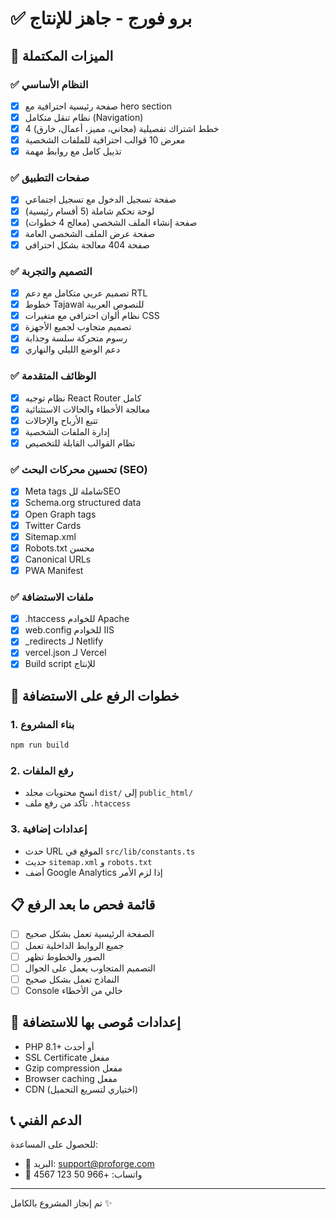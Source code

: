 # ✅ برو فورج - جاهز للإنتاج

## 🎯 الميزات المكتملة

### ✅ النظام الأساسي
- [x] صفحة رئيسية احترافية مع hero section
- [x] نظام تنقل متكامل (Navigation)
- [x] 4 خطط اشتراك تفصيلية (مجاني، مميز، أعمال، خارق)
- [x] معرض 10 قوالب احترافية للملفات الشخصية
- [x] تذييل كامل مع روابط مهمة

### ✅ صفحات التطبيق
- [x] صفحة تسجيل الدخول مع تسجيل اجتماعي
- [x] لوحة تحكم شاملة (5 أقسام رئيسية)
- [x] صفحة إنشاء الملف الشخصي (معالج 4 خطوات)
- [x] صفحة عرض الملف الشخصي العامة
- [x] صفحة 404 معالجة بشكل احترافي

### ✅ التصميم والتجربة
- [x] تصميم عربي متكامل مع دعم RTL
- [x] خطوط Tajawal للنصوص العربية
- [x] نظام ألوان احترافي مع متغيرات CSS
- [x] تصميم متجاوب لجميع الأجهزة
- [x] رسوم متحركة سلسة وجذابة
- [x] دعم الوضع الليلي والنهاري

### ✅ الوظائف المتقدمة
- [x] نظام توجيه React Router كامل
- [x] معالجة الأخطاء والحالات الاستثنائية
- [x] تتبع الأرباح والإحالات
- [x] إدارة الملفات الشخصية
- [x] نظام القوالب القابلة للتخصيص

### ✅ تحسين محركات البحث (SEO)
- [x] Meta tags شاملة للSEO
- [x] Schema.org structured data
- [x] Open Graph tags
- [x] Twitter Cards
- [x] Sitemap.xml
- [x] Robots.txt محسن
- [x] Canonical URLs
- [x] PWA Manifest

### ✅ ملفات الاستضافة
- [x] .htaccess للخوادم Apache
- [x] web.config للخوادم IIS
- [x] _redirects لـ Netlify
- [x] vercel.json لـ Vercel
- [x] Build script للإنتاج

## 🚀 خطوات الرفع على الاستضافة

### 1. بناء المشروع
```bash
npm run build
```

### 2. رفع الملفات
- انسخ محتويات مجلد `dist/` إلى `public_html/`
- تأكد من رفع ملف `.htaccess`

### 3. إعدادات إضافية
- حدث URL الموقع في `src/lib/constants.ts`
- حديث `sitemap.xml` و `robots.txt`
- أضف Google Analytics إذا لزم الأمر

## 📋 قائمة فحص ما بعد الرفع
- [ ] الصفحة الرئيسية تعمل بشكل صحيح
- [ ] جميع الروابط الداخلية تعمل
- [ ] الصور والخطوط تظهر
- [ ] التصميم المتجاوب يعمل على الجوال
- [ ] النماذج تعمل بشكل صحيح
- [ ] Console خالي من الأخطاء

## 🔧 إعدادات مُوصى بها للاستضافة
- PHP 8.1+ أو أحدث
- SSL Certificate مفعل
- Gzip compression مفعل
- Browser caching مفعل
- CDN (اختياري لتسريع التحميل)

## 📞 الدعم الفني
للحصول على المساعدة:
- 📧 البريد: support@proforge.com
- 💬 واتساب: +966 50 123 4567

---
تم إنجاز المشروع بالكامل ✨